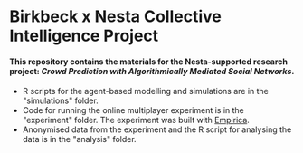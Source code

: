 # Birkbeck x Nesta Collective Intelligence Project

#### This repository contains the materials for the Nesta-supported research project: *Crowd Prediction with Algorithmically Mediated Social Networks*.

* R scripts for the agent-based modelling and simulations are in the "simulations" folder.
* Code for running the online multiplayer experiment is in the "experiment" folder. The experiment was built with [Empirica](https://empirica.ly).
* Anonymised data from the experiment and the R script for analysing the data is in the "analysis" folder.
